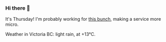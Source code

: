 ### Hi there :wave:

It's Thursday! I'm probably working for [this bunch](https://github.com/kohofinancial), making a service more micro.

Weather in Victoria BC: light rain, at +13°C.
